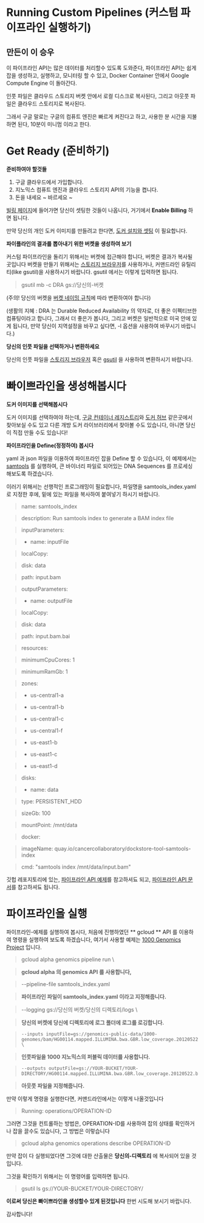 # Running Custom Pipelines (커스텀 파이프라인 실행하기) 
## 만든이 이 승우

이 파이프라인 API는 많은 데이터를 처리할수 있도록 도와준다, 파이프라인 API는 쉽게 잡을 생성하고, 실행하고, 모니터링 할 수 있고, Docker Container 안에서 Google Compute Engine 이 돌아간다. 

인풋 파일은 클라우드 스토리지 버켓 안에서 로컬 디스크로 복사된다, 그리고 아웃풋 파일은 클라우드 스토리지로 복사된다. 

그래서 구글 말로는 구글의 컴퓨트 엔진은 빠르게 켜진다고 하고, 사용한 분 시간을 지불하면 된다, 10분이 미니멈 이라고 한다. 

# Get Ready (준비하기)

**준비하여야 할것들**

1. 구글 클라우드에서 가입합니다.
2. 지노믹스 컴퓨트 엔진과 클라우드 스토리지 API의 기능을 켭니다.
3. 돈을 내세요 ~ 바르세요 ~ 

[빌링 페이지](https://console.cloud.google.com/project/_/settings?_ga=1.205837275.931736331.1467442698)에 들어가면 당신이 셋팅한 것들이 나옵니다, 거기에서 **Enable Billing** 하면 됩니다.

만약 당신의 개인 도커 이미지를 만들려고 한다면, [도커 설치와 셋팅](https://docs.docker.com/engine/installation/) 이 필요합니다. 

**파이플라인의 결과를 뽑아내기 위한 버켓을 생성하여 보기**

커스텀 파이프라인을 돌리기 위해서는 버켓에 접근해야 합니다, 버켓은 결과가 복사될 곳입니다 버켓을 만들기 위해서는 [스토리지 브라우저](https://console.cloud.google.com/storage/browser?project=&_ga=1.39162091.931736331.1467442698)를 사용하거나, 커맨드라인 유틸리티(like gsutil)을 사용하시기 바랍니다. gsutil 에서는 이렇게 입력하면 됩니다. 

> gsutil mb -c DRA gs://당신의-버켓

(주의! 당신의 버켓을 [버켓 네이밍 규칙](https://cloud.google.com/storage/docs/bucket-naming)에 따라 변환하여야 합니다)

(생활의 지혜 : DRA 는 Durable Reduced Availability 의 약자로, 더 좋은 이펙티브한 컴퓨팅이라고 합니다, 그래서 더 좋은가 봅니다, 그리고 버켓은 일반적으로 미국 안에 있게 됩니다, 만약 당신이 지역설정을 바꾸고 싶다면, -l 옵션을 사용하여 바꾸시기 바랍니다.)

**당신의 인풋 파일을 선택하거나 변환하세요**

당신의 인풋 파일을 [스토리지 브라우저](https://console.cloud.google.com/storage/browser?project=&_ga=1.12426108.931736331.14674426980) 혹은 [gsutil](https://cloud.google.com/storage/docs/gsutil) 을 사용하여 변환하시기 바랍니다. 

# 빠이쁘라인을 생성해봅시다

**도커 이미지를 선택해봅시다**

도커 이미지를 선택하여야 하는데, [구글 컨테이너 레지스트리](https://cloud.google.com/container-registry/)와 [도커 허브](https://hub.docker.com/) 같은곳에서 찾아보실 수도 있고 다른 개방 도커 라이브러리에서 찾아볼  수도 있습니다, 아니면 당신이 직접 만들 수도 있습니다! 

**파이프라인을 Define(정정하여) 봅시다**

yaml 과 json 파일을 이용하여 파이프라인 잡을 Define 할 수 있습니다, 이 예제에서는 [samtools](https://www.dockstore.org/containers/quay.io/cancercollaboratory/dockstore-tool-samtools-index) 를 실행하여, 큰 바이너리 파일로 되어있는 DNA Sequences 를 프로세싱 해보도록 하겠습니다.

이러기 위해서는 선행적인 프로그래밍이 필요합니다, 파일명을 samtools_index.yaml 로 지정한 후에, 밑에 있는 파일을 복사하여 붙여넣기 하시기 바랍니다. 

> name: samtools_index

> description: Run samtools index to generate a BAM index file

> inputParameters:

> - name: inputFile

>  localCopy:

>    disk: data

>    path: input.bam

> outputParameters:

> - name: outputFile

>  localCopy:

>    disk: data

>    path: input.bam.bai

> resources:

>  minimumCpuCores: 1

>  minimumRamGb: 1

>  zones:

>  - us-central1-a

>  - us-central1-b

>  - us-central1-c

>  - us-central1-f

>  - us-east1-b

>  - us-east1-c

>  - us-east1-d

>  disks:

>  - name: data

>    type: PERSISTENT_HDD

>    sizeGb: 100

>    mountPoint: /mnt/data

> docker:

>  imageName: quay.io/cancercollaboratory/dockstore-tool-samtools-index

>  cmd: "samtools index /mnt/data/input.bam"

깃헙 레포지토리에 있는, [파이프라인 API 예제](https://github.com/googlegenomics/pipelines-api-examples)를 참고하셔됴 되고, [파이프라인 API 문서](https://cloud.google.com/genomics/reference/rest/v1alpha2/pipelines)를 참고하셔됴 됩니다.

# 파이프라인을 실행

파이프라인-예제를 실행하여 봅시다, 처음에 진행하였던 ** gcloud ** API 를 이용하여 명령을 실행하여 보도록 하겠습니다, 여기서 사용할 예제는 [1000 Genomics Project](https://cloud.google.com/genomics/data/1000-genomes) 입니다.

> gcloud alpha genomics pipeline run \ 

> **gcloud alpha 의 genomics  API 를 사용합니다,**

> 	--pipeline-file samtools_index.yaml 

> **파이프라인 파일이 samtools_index.yaml 이라고 지정해줍니다.**

> 	--logging gs://당신의 버켓/당신의 디렉토리/logs \

> **당신의 버켓에 당신에 디렉토리에 로그 폴더에 로그를 로깅합니다.**

> 	  --inputs inputFile=gs://genomics-public-data/1000-genomes/bam/HG00114.mapped.ILLUMINA.bwa.GBR.low_coverage.20120522.bam \

> **인풋파일을 1000 지노믹스의 퍼블릭 데이터를 사용합니다.**

> 	  --outputs outputFile=gs://YOUR-BUCKET/YOUR-DIRECTORY/HG00114.mapped.ILLUMINA.bwa.GBR.low_coverage.20120522.bam.bai

> **아웃풋 파일을 지정해줍니다.** 

만약 이렇게 명령을 실행한다면, 커맨드라인에서는 이렇게 나올것입니다

> Running: operations/OPERATION-ID

그러면 그것을 컨트롤하는 방법은, OPERATION-ID를 사용하여 잡의 상태를 확인하거나 잡을 끌수도 있습니다, 그 방법은 이렇습니다

> gcloud alpha genomics operations describe OPERATION-ID

만약 잡이 다 실행되었다면 그것에 대한 산출물은 **당신의-디렉토리** 에 복사되어 있을 것입니다. 

그것을 확인하기 위해서는 이 명령어를 입력하면 됩니다. 

> gsutil ls gs://YOUR-BUCKET/YOUR-DIRECTORY/

**이로써 당신은 빠이쁘라인을 생성할수 있게 된것입니다** 한번 시도해 보시기 바랍니다.

감사합니다!
